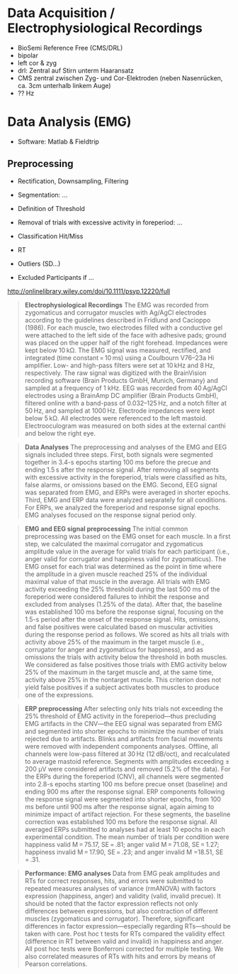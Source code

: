 # Data Acquisition / Electrophysiological Recordings
- BioSemi Reference Free (CMS/DRL)
- bipolar
- left cor & zyg
- drl: Zentral auf Stirn unterm Haaransatz 
- CMS zentral zwischen Zyg- und Cor-Elektroden (neben Nasenrücken, ca. 3cm unterhalb linkem Auge)
- ?? Hz

# Data Analysis (EMG)
- Software: Matlab & Fieldtrip
## Preprocessing
- Rectification, Downsampling, Filtering
- Segmentation: ...
- Definition of Threshold
- Removal of trials with excessive activity in foreperiod: ...
- Classification Hit/Miss
- RT
- Outliers (SD...)

- Excluded Participants if ...

http://onlinelibrary.wiley.com/doi/10.1111/psyp.12220/full
> **Electrophysiological Recordings**
> The EMG was recorded from zygomaticus and corrugator muscles with Ag/AgCl electrodes according to the guidelines described in Fridlund and Cacioppo (1986). For each muscle, two electrodes filled with a conductive gel were attached to the left side of the face with adhesive pads; ground was placed on the upper half of the right forehead. Impedances were kept below 10 kΩ. The EMG signal was measured, rectified, and integrated (time constant = 10 ms) using a Coulbourn V76–23a Hi amplifier. Low- and high-pass filters were set at 10 kHz and 8 Hz, respectively. The raw signal was digitized with the BrainVision recording software (Brain Products GmbH, Munich, Germany) and sampled at a frequency of 1 kHz.
> EEG was recorded from 40 Ag/AgCl electrodes using a BrainAmp DC amplifier (Brain Products GmbH), filtered online with a band-pass of 0.032–125 Hz, and a notch filter at 50 Hz, and sampled at 1000 Hz. Electrode impedances were kept below 5 kΩ. All electrodes were referenced to the left mastoid. Electrooculogram was measured on both sides at the external canthi and below the right eye.

> **Data Analyses**
> The preprocessing and analyses of the EMG and EEG signals included three steps. First, both signals were segmented together in 3.4-s epochs starting 100 ms before the precue and ending 1.5 s after the response signal. After removing all segments with excessive activity in the foreperiod, trials were classified as hits, false alarms, or omissions based on the EMG. Second, EEG signal was separated from EMG, and ERPs were averaged in shorter epochs. Third, EMG and ERP data were analyzed separately for all conditions. For ERPs, we analyzed the foreperiod and response signal epochs. EMG analyses focused on the response signal period only.

> **EMG and EEG signal preprocessing**
> The initial common preprocessing was based on the EMG onset for each muscle. In a first step, we calculated the maximal corrugator and zygomaticus amplitude value in the average for valid trials for each participant (i.e., anger valid for corrugator and happiness valid for zygomaticus). The EMG onset for each trial was determined as the point in time where the amplitude in a given muscle reached 25% of the individual maximal value of that muscle in the average. All trials with EMG activity exceeding the 25% threshold during the last 500 ms of the foreperiod were considered failures to inhibit the response and excluded from analyses (1.25% of the data). After that, the baseline was established 100 ms before the response signal, focusing on the 1.5-s period after the onset of the response signal. Hits, omissions, and false positives were calculated based on muscular activities during the response period as follows. We scored as hits all trials with activity above 25% of the maximum in the target muscle (i.e., corrugator for anger and zygomaticus for happiness), and as omissions the trials with activity below the threshold in both muscles. We considered as false positives those trials with EMG activity below 25% of the maximum in the target muscle and, at the same time, activity above 25% in the nontarget muscle. This criterion does not yield false positives if a subject activates both muscles to produce one of the expressions.

> **ERP preprocessing**
> After selecting only hits trials not exceeding the 25% threshold of EMG activity in the foreperiod—thus precluding EMG artifacts in the CNV—the EEG signal was separated from EMG and segmented into shorter epochs to minimize the number of trials rejected due to artifacts. Blinks and artifacts from facial movements were removed with independent components analyses. Offline, all channels were low-pass filtered at 30 Hz (12 dB/oct), and recalculated to average mastoid reference. Segments with amplitudes exceeding ± 200 μV were considered artifacts and removed (5.2% of the data). For the ERPs during the foreperiod (CNV), all channels were segmented into 2.8-s epochs starting 100 ms before precue onset (baseline) and ending 900 ms after the response signal. ERP components following the response signal were segmented into shorter epochs, from 100 ms before until 900 ms after the response signal, again aiming to minimize impact of artifact rejection. For these segments, the baseline correction was established 100 ms before the response signal. All averaged ERPs submitted to analyses had at least 10 epochs in each experimental condition. The mean number of trials per condition were happiness valid M = 75.17, SE = .81; anger valid M = 71.08, SE = 1.27; happiness invalid M = 17.90, SE = .23; and anger invalid M =18.51, SE = .31.

> **Performance: EMG analyses**
> Data from EMG peak amplitudes and RTs for correct responses, hits, and errors were submitted to repeated measures analyses of variance (rmANOVA) with factors expression (happiness, anger) and validity (valid, invalid precue). It should be noted that the factor expression reflects not only differences between expressions, but also contraction of different muscles (zygomaticus and corrugator). Therefore, significant differences in factor expression—especially regarding RTs—should be taken with care. Post hoc t tests for RTs compared the validity effect (difference in RT between valid and invalid) in happiness and anger. All post hoc tests were Bonferroni corrected for multiple testing. We also correlated measures of RTs with hits and errors by means of Pearson correlations.
